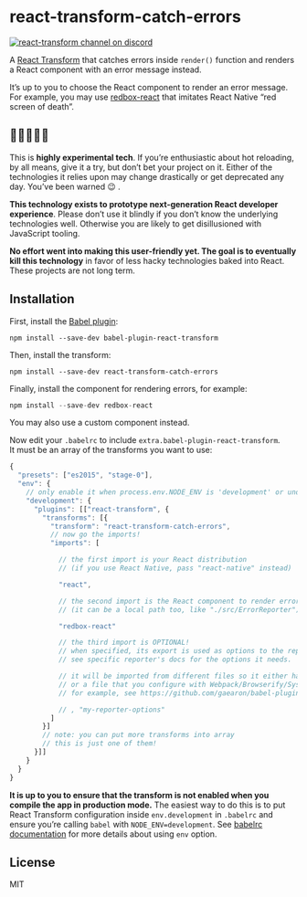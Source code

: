 # react-transform-catch-errors

[![react-transform channel on discord](https://img.shields.io/badge/discord-react--transform%40reactiflux-61DAFB.svg?style=flat-square)](http://www.reactiflux.com)

A [React Transform](https://github.com/gaearon/babel-plugin-react-transform) that catches errors inside `render()` function and renders a React component with an error message instead.

It’s up to you to choose the React component to render an error message. For example, you may use [redbox-react](https://github.com/KeywordBrain/redbox-react) that imitates React Native “red screen of death”.

## 🚧🚧🚧🚧🚧

This is **highly experimental tech**. If you’re enthusiastic about hot reloading, by all means, give it a try, but don’t bet your project on it. Either of the technologies it relies upon may change drastically or get deprecated any day. You’ve been warned 😉 .

**This technology exists to prototype next-generation React developer experience**. Please don’t use it blindly if you don’t know the underlying technologies well. Otherwise you are likely to get disillusioned with JavaScript tooling.

**No effort went into making this user-friendly yet. The goal is to eventually kill this technology** in favor of less hacky technologies baked into React. These projects are not long term.

## Installation

First, install the [Babel plugin](https://github.com/gaearon/babel-plugin-react-transform):

```
npm install --save-dev babel-plugin-react-transform
```

Then, install the transform:

```
npm install --save-dev react-transform-catch-errors
```

Finally, install the component for rendering errors, for example:

```js
npm install --save-dev redbox-react
```

You may also use a custom component instead.

Now edit your `.babelrc` to include `extra.babel-plugin-react-transform`.  
It must be an array of the transforms you want to use:

```js
{
  "presets": ["es2015", "stage-0"],
  "env": {
    // only enable it when process.env.NODE_ENV is 'development' or undefined
    "development": {
      "plugins": [["react-transform", {
        "transforms": [{
          "transform": "react-transform-catch-errors",
          // now go the imports!
          "imports": [

            // the first import is your React distribution
            // (if you use React Native, pass "react-native" instead)

            "react",

            // the second import is the React component to render error
            // (it can be a local path too, like "./src/ErrorReporter")

            "redbox-react"

            // the third import is OPTIONAL!
            // when specified, its export is used as options to the reporter.
            // see specific reporter's docs for the options it needs.

            // it will be imported from different files so it either has to be a Node module
            // or a file that you configure with Webpack/Browserify/SystemJS to resolve correctly.
            // for example, see https://github.com/gaearon/babel-plugin-react-transform/pull/28#issuecomment-144536185

            // , "my-reporter-options"
          ]
        }]
        // note: you can put more transforms into array
        // this is just one of them!
      }]]
    }
  }
}
```

**It is up to you to ensure that the transform is not enabled when you compile the app in production mode.** The easiest way to do this is to put React Transform configuration inside `env.development` in `.babelrc` and ensure you’re calling `babel` with `NODE_ENV=development`. See [babelrc documentation](https://babeljs.io/docs/usage/babelrc/#env-option) for more details about using `env` option.

## License

MIT
